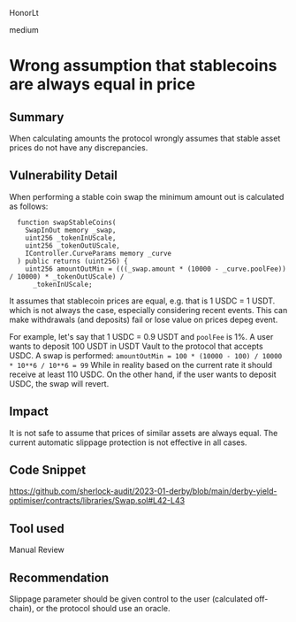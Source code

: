 HonorLt

medium

# Wrong assumption that stablecoins are always equal in price

## Summary

When calculating amounts the protocol wrongly assumes that stable asset prices do not have any discrepancies.

## Vulnerability Detail

When performing a stable coin swap the minimum amount out is calculated as follows:
```solidity
  function swapStableCoins(
    SwapInOut memory _swap,
    uint256 _tokenInUScale,
    uint256 _tokenOutUScale,
    IController.CurveParams memory _curve
  ) public returns (uint256) {
    uint256 amountOutMin = (((_swap.amount * (10000 - _curve.poolFee)) / 10000) * _tokenOutUScale) /
      _tokenInUScale;
```

It assumes that stablecoin prices are equal, e.g. that is 1 USDC = 1 USDT. which is not always the case, especially considering recent events. This can make withdrawals (and deposits) fail or lose value on prices depeg event.

For example, let's say that 1 USDC = 0.9 USDT and `poolFee` is 1%.
A user wants to deposit 100 USDT in USDT Vault to the protocol that accepts USDC. A swap is performed:
`amountOutMin = 100 * (10000 - 100) / 10000 * 10**6 / 10**6 = 99`
While in reality based on the current rate it should receive at least 110 USDC.
On the other hand, if the user wants to deposit USDC, the swap will revert.

## Impact

It is not safe to assume that prices of similar assets are always equal. The current automatic slippage protection is not effective in all cases.

## Code Snippet

https://github.com/sherlock-audit/2023-01-derby/blob/main/derby-yield-optimiser/contracts/libraries/Swap.sol#L42-L43

## Tool used

Manual Review

## Recommendation

Slippage parameter should be given control to the user (calculated off-chain), or the protocol should use an oracle.
